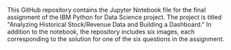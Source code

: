 This GitHub repository contains the Jupyter Notebook file for the final assignment of the IBM Python for Data Science project. The project is titled "Analyzing Historical Stock/Revenue Data and Building a Dashboard."
In addition to the notebook, the repository includes six images, each corresponding to the solution for one of the six questions in the assignment.
